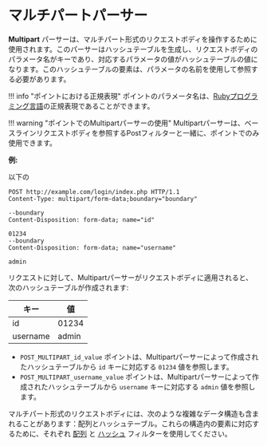 [link-ruby]:                        http://ruby-doc.org/core-2.6.1/doc/regexp_rdoc.html
[link-multipart-array]:             array.md#the-example-of-using-the-multipart-parser-and-the-array-filter
[link-multipart-hash]:              hash.md#the-example-of-using-the-multipart-filter-and-the-hash-filter

# マルチパートパーサー

**Multipart** パーサーは、マルチパート形式のリクエストボディを操作するために使用されます。このパーサーはハッシュテーブルを生成し、リクエストボディのパラメータ名がキーであり、対応するパラメータの値がハッシュテーブルの値になります。このハッシュテーブルの要素は、パラメータの名前を使用して参照する必要があります。


!!! info "ポイントにおける正規表現"
    ポイントのパラメータ名は、[Rubyプログラミング言語][link-ruby]の正規表現であることができます。

!!! warning "ポイントでのMultipartパーサーの使用"
    Multipartパーサーは、ベースラインリクエストボディを参照するPostフィルターと一緒に、ポイントでのみ使用できます。


**例:**

以下の

```
POST http://example.com/login/index.php HTTP/1.1
Content-Type: multipart/form-data;boundary="boundary" 

--boundary 
Content-Disposition: form-data; name="id" 

01234 
--boundary 
Content-Disposition: form-data; name="username"

admin 
```

リクエストに対して、Multipartパーサーがリクエストボディに適用されると、次のハッシュテーブルが作成されます:

| キー       | 値           |
|-----------|-------------|
| id        | 01234      |
| username  | admin       |

* `POST_MULTIPART_id_value` ポイントは、Multipartパーサーによって作成されたハッシュテーブルから `id` キーに対応する `01234` 値を参照します。
* `POST_MULTIPART_username_value` ポイントは、Multipartパーサーによって作成されたハッシュテーブルから `username` キーに対応する `admin` 値を参照します。

マルチパート形式のリクエストボディには、次のような複雑なデータ構造も含まれることがあります：配列とハッシュテーブル。これらの構造内の要素に対応するために、それぞれ [配列][link-multipart-array] と [ハッシュ][link-multipart-hash] フィルターを使用してください。